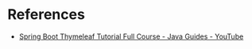 # References

- [Spring Boot Thymeleaf Tutorial Full Course - Java Guides - YouTube ](https://www.youtube.com/watch?v=wcTLxpElzt4&list=PLGRDMO4rOGcNhzNRdqhmrJ_RaLOtpwZiS)
